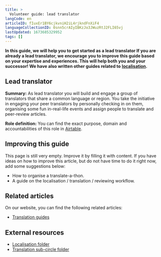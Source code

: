 ```yaml
---
title: >
  Volunteer guide: lead translator
langCode: en
articleID: fIuxEr1BY6cjkvniH2iL4rjkndFnXiF4
languageCollectionID: 0snn5crAIyIBKzJo3JWuzRtJ2FLI65vj
lastUpdated: 1673685329952
tags: []
---
```


**In this guide, we will help you to get started as a lead translator If you are already a lead translator, we encourage you to improve this guide based on your expertise and experiences. This will help both you and your successor! We have also written other guides related to** [**localisation**](/support/localisation)**.**

## Lead translator

**Summary:** As lead translator you will build and engage a group of translators that share a common language or region. You take the initiative in engaging your peer translators by personally checking in on them, organising some fun in-real-life events and assign people to translate and peer-review articles.

**Role definition:** You can find the exact purpose, domain and accountabilities of this role in [Airtable](https://airtable.com/shr6GqOJ7587fNbEn/tbloV4g8loVisebVz/viwcTSIOwzDuE9XBn/recEvF60ALJ8P35UT).

## Improving this guide

This page is still very empty. Improve it by filling it with content. If you have ideas on how to improve this article, but do not have time to do it right now, add some suggestions below:

-   How to organise a translate-a-thon.
-   A guide on the localisation / translation / reviewing workflow.

## Related articles

On our website, you can find the following related articles:

-   [Translation guides](/support/localisation/translate)

## External resources

-   [Localisation folder](https://drive.google.com/drive/folders/1VYanhnyFSG9KxrgQrv2UuHuUKx2NIyoK?usp=sharing)
-   [Translation sub-circle folder](https://drive.google.com/drive/folders/102AkV0725MQQKluf00uYHkS6wzjinhws?usp=sharing)